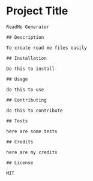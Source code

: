 # Project Title

    ReadMe Generator

    ## Description

    To create read me files easily

    ## Installation

    Do this to install

    ## Usage

    do this to use

    ## Contributing

    do this to contribute

    ## Tests

    here are some tests

    ## Credits

    here are my credits
    
    ## License
    
    MIT